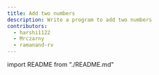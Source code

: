 ```yaml
---
title: Add two numbers
description: Write a program to add two numbers
contributors:
  - harshi1122
  - Mrczarny
  - ramanand-rv
---
```


import README from "./README.md"

<README />
